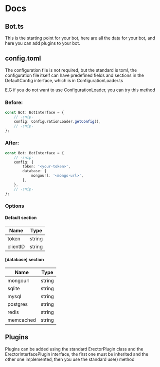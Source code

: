 # Docs

## Bot.ts

This is the starting point for your bot, here are all the data for your bot, and here you can add plugins to your bot.

## config.toml

The configuration file is not required, but the standard is toml, the configuration file itself can have predefined fields and sections in the DefaultConfig interface, which is in ConfigurationLoader.ts

E.G if you do not want to use ConfigurationLoader, you can try this method

### Before:

```ts
const Bot: BotInterface = {
    // -snip-
    config: ConfigurationLoader.getConfig(),
    // -snip-
};
```

### After:

```ts
const Bot: BotInterface = {
    // -snip-
    config: {
        token: '<your-token>',
        database: {
            mongourl: '<mongo-url>',
        },
    },
    // -snip-
};
```

### Options

#### Default section

| Name     | Type   |
| -------- | ------ |
| token    | string |
| clientID | string |

#### [database] section

| Name      | Type   |
| --------- | ------ |
| mongourl  | string |
| sqlite    | string |
| mysql     | string |
| postgres  | string |
| redis     | string |
| memcached | string |

## Plugins

Plugins can be added using the standard ErectorPlugin class and the ErectorInterfacePlugin interface, the first one must be inherited and the other one implemented, then you use the standard use() method
